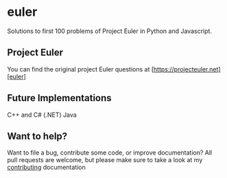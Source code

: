 # euler
Solutions to first 100 problems of Project Euler in Python and Javascript. 

## Project Euler
You can find the original project Euler questions at [https://projecteuler.net][euler]

## Future Implementations
C++ and C# (.NET)
Java

## Want to help? 
Want to file a bug, contribute some code, or improve documentation? All pull requests are welcome, but please make sure to take a look at my [contributing][contributing] documentation


[euler]: https://projecteuler.net/archives
[contributing]:http://github.com/jmugz3/euler/blob/master/CONTRIBUTING.md 
